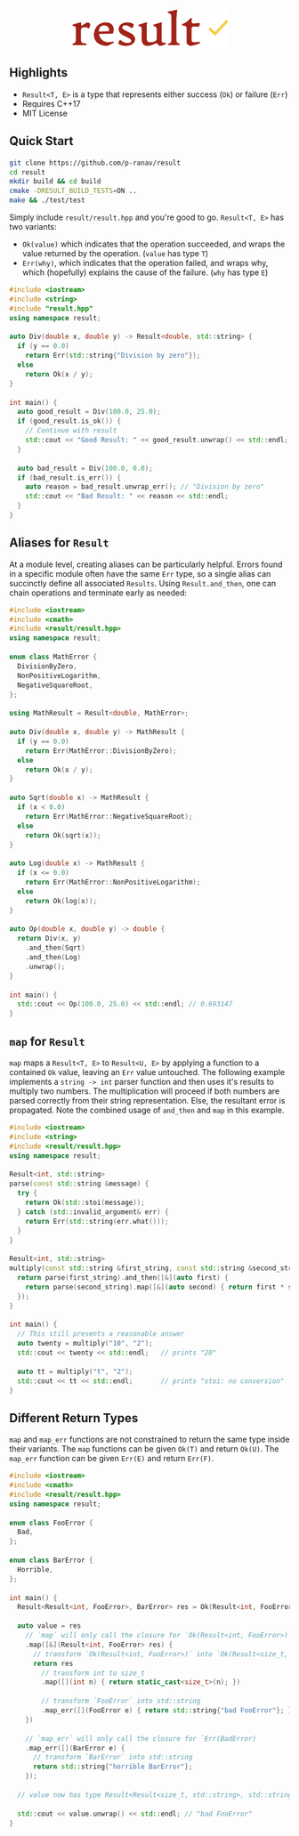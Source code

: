 <p align="center">
  <img height="70" src="img/logo.png"/>  
</p>

## Highlights
* `Result<T, E>` is a type that represents either success (`Ok`) or failure (`Err`)
* Requires C++17
* MIT License

## Quick Start

```bash
git clone https://github.com/p-ranav/result
cd result
mkdir build && cd build
cmake -DRESULT_BUILD_TESTS=ON ..
make && ./test/test
```

Simply include `result/result.hpp` and you're good to go. `Result<T, E>` has two variants:

* `Ok(value)` which indicates that the operation succeeded, and wraps the value returned by the operation. (`value` has type `T`)
* `Err(why)`, which indicates that the operation failed, and wraps why, which (hopefully) explains the cause of the failure. (`why` has type `E`)

```cpp
#include <iostream>
#include <string>
#include "result.hpp"
using namespace result;

auto Div(double x, double y) -> Result<double, std::string> {
  if (y == 0.0)
    return Err(std::string{"Division by zero"});
  else
    return Ok(x / y);
}

int main() {
  auto good_result = Div(100.0, 25.0);
  if (good_result.is_ok()) {
    // Continue with result
    std::cout << "Good Result: " << good_result.unwrap() << std::endl;
  }

  auto bad_result = Div(100.0, 0.0);
  if (bad_result.is_err()) {
    auto reason = bad_result.unwrap_err(); // "Division by zero"
    std::cout << "Bad Result: " << reason << std::endl;
  }
}
```

## Aliases for `Result`

At a module level, creating aliases can be particularly helpful. Errors found in a specific module often have the same `Err` type, so a single alias can succinctly define all associated `Results`. Using `Result.and_then`, one can chain operations and terminate early as needed:

```cpp
#include <iostream>
#include <cmath>
#include <result/result.hpp>
using namespace result;

enum class MathError {
  DivisionByZero,
  NonPositiveLogarithm,
  NegativeSquareRoot,
};

using MathResult = Result<double, MathError>;

auto Div(double x, double y) -> MathResult {
  if (y == 0.0)
    return Err(MathError::DivisionByZero);
  else
    return Ok(x / y);
}

auto Sqrt(double x) -> MathResult {
  if (x < 0.0) 
    return Err(MathError::NegativeSquareRoot);
  else
    return Ok(sqrt(x));
}

auto Log(double x) -> MathResult {
  if (x <= 0.0)
    return Err(MathError::NonPositiveLogarithm);
  else
    return Ok(log(x));
}

auto Op(double x, double y) -> double {
  return Div(x, y)
    .and_then(Sqrt)
    .and_then(Log)
    .unwrap();
}

int main() {
  std::cout << Op(100.0, 25.0) << std::endl; // 0.693147
}
```

## `map` for `Result`

`map` maps a `Result<T, E>` to `Result<U, E>` by applying a function to a contained `Ok` value, leaving an `Err` value untouched. The following example implements a `string -> int` parser function and then uses it's results to multiply two numbers. The multiplication will proceed if both numbers are parsed correctly from their string representation. Else, the resultant error is propagated. Note the combined usage of `and_then` and `map` in this example.

```cpp
#include <iostream>
#include <string>
#include <result/result.hpp>
using namespace result;

Result<int, std::string> 
parse(const std::string &message) {
  try {
    return Ok(std::stoi(message));
  } catch (std::invalid_argument& err) {
    return Err(std::string(err.what()));
  }
}

Result<int, std::string> 
multiply(const std::string &first_string, const std::string &second_string) {
  return parse(first_string).and_then([&](auto first) {
    return parse(second_string).map([&](auto second) { return first * second; });
  });
}

int main() {
  // This still presents a reasonable answer
  auto twenty = multiply("10", "2");
  std::cout << twenty << std::endl;   // prints "20"

  auto tt = multiply("t", "2");
  std::cout << tt << std::endl;       // prints "stoi: no conversion"
}
```

## Different Return Types

`map` and `map_err` functions are not constrained to return the same type inside their variants. The `map` functions can be given `Ok(T)` and return `Ok(U)`. The `map_err` function can be given `Err(E)` and return `Err(F)`.

```cpp
#include <iostream>
#include <cmath>
#include <result/result.hpp>
using namespace result;

enum class FooError {
  Bad,
};

enum class BarError {
  Horrible,
};

int main() {
  Result<Result<int, FooError>, BarError> res = Ok(Result<int, FooError>{Err(FooError::Bad)});

  auto value = res
    // `map` will only call the closure for `Ok(Result<int, FooError>)`
    .map([&](Result<int, FooError> res) {
      // transform `Ok(Result<int, FooError>)` into `Ok(Result<size_t, std::string>)`
      return res
        // transform int to size_t
        .map([](int n) { return static_cast<size_t>(n); })

        // transform `FooError` into std::string
        .map_err([](FooError e) { return std::string{"bad FooError"}; });
    })

    // `map_err` will only call the closure for `Err(BadError)
    .map_err([](BarError e) {
      // transform `BarError` into std::string
      return std::string{"horrible BarError"};
    });

  // value now has type Result<Result<size_t, std::string>, std::string>
  
  std::cout << value.unwrap() << std::endl; // "bad FooError"
}
```
